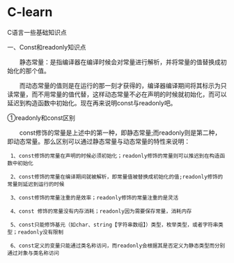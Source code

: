 # C-learn
C语言一些基础知识点

一、Const和readonly知识点

　　静态常量：是指编译器在编译时候会对常量进行解析，并将常量的值替换成初始化的那个值。

　　而动态常量的值则是在运行的那一刻才获得的，编译器编译期间将其标示为只读常量，而不用常量的值代替，这样动态常量不必在声明的时候就初始化，而可以延迟到构造函数中初始化。现在再来说明const与readonly吧。

①readonly和const区别

　　const修饰的常量是上述中的第一种，即静态常量;而readonly则是第二种，即动态常量。那么区别可以通过静态常量与动态常量的特性来说明：

     1、const修饰的常量在声明的时候必须初始化；readonly修饰的常量则可以推迟到在构造函数中初始化

     2、const修饰的常量在编译期间就被解析，即常量值被替换成初始化的值;readonly修饰的常量则延迟到运行的时候

     3、const修饰的常量注重的是效率；readonly修饰的常量注重的是灵活

     4、const 修饰的常量没有内存消耗；readonly因为需要保存常量，消耗内存

     5、const只能修饰基元（如char、string【字符串数组】）类型，枚举类型，或者字符串类型；readonly没有限制

     6、const定义的变量只能通过类名称访问，而readonly会根据其是否定义为静态类型而分别通过对象与类名称访问

